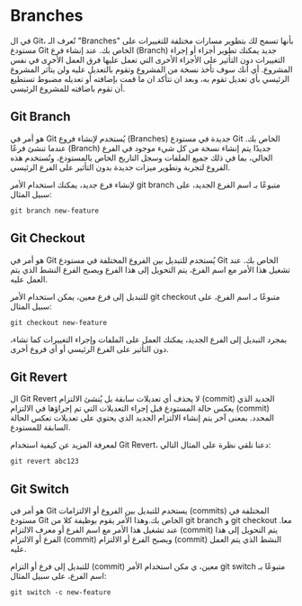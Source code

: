 # **Branches**

في ال Git، تُعرف الـ "Branches" بأنها تسمح لك بتطوير مسارات مختلفة  للتغييرات على مستودع Git الخاص بك. عند إنشاء فرع (Branch) جديد يمكنك  تطوير أجزاء أو إجراء التغييرات دون التأثير على الأجزاء الأخرى التي تعمل  عليها فرق العمل الأخرى في نفس المشروع. أي أنك سوف تأخذ نسخة من المشروع  وتقوم بالتعديل عليه ولن يتأثر المشروع الرئيسي بأي تعديل تقوم به، وبعد ان تتأكد ان ما قمت بإضافته أو تعديله مضبوط تستطيع أن تقوم باضافته للمشروع  الرئيسي.

## **Git Branch**

هو أمر في Git يُستخدم لإنشاء فروع (Branches) جديدة في مستودع Git  الخاص بك. عندما تنشئ فرعًا (Branch) جديدًا يتم إنشاء نسخة من كل شيء  موجود في الفرع الحالي، بما في ذلك جميع الملفات وسجل التاريخ الخاص  بالمستودع، وتُستخدم هذه الفروع لتجربة وتطوير ميزات جديدة بدون التأثير  على الفرع الرئيسي.

لإنشاء فرع جديد، يمكنك استخدام الأمر git branch متبوعًا بـ اسم الفرع الجديد، على سبيل المثال:

`git branch new-feature`

## **Git Checkout**

هو أمر في Git يُستخدم للتبديل بين الفروع المختلفة في مستودع Git الخاص بك. عند تشغيل هذا الأمر مع اسم الفرع، يتم التحويل إلى هذا الفرع ويصبح  الفرع النشط الذي يتم العمل عليه.

للتبديل إلى فرع معين، يمكن استخدام الأمر git checkout متبوعًا بـ اسم الفرع، على سبيل المثال:

`git checkout new-feature`

بمجرد التبديل إلى الفرع الجديد، يمكنك العمل على الملفات وإجراء  التغييرات كما تشاء، دون التأثير على الفرع الرئيسي أو أي فروع أخرى.

## **Git Revert**

ال Git Revert لا يحذف أي تعديلات سابقة بل يُنشئ الالتزام (commit)  الجديد الذي يعكس حالة المستودع قبل إجراء التعديلات التي تم إجراؤها في  الالتزام (commit) المحدد. بمعنى آخر يتم إنشاء الالتزام الجديد الذي يحتوي على تعديلات تعكس الحالة السابقة للمستودع.

لمعرفة المزيد عن كيفية استخدام Git Revert، دعنا نلقي نظرة على المثال التالي:

`git revert abc123`

## **Git Switch**

هو أمر في Git يستخدم للتبديل بين الفروع أو الالتزامات (commits)  المختلفة في مستودع Git الخاص بك.وهذا الأمر يقوم بوظيفة كلا من git branch و git checkout معا. عند تشغيل هذا الأمر مع اسم الفرع أو معرف الالتزام  (commit) يتم التحويل إلى هذا الفرع أو الالتزام (commit) ويصبح الفرع أو  الالتزام (commit) النشط الذي يتم العمل عليه.

للتبديل إلى فرع أو التزام (commit) معين، ي	مكن استخدام الأمر git switch متبوعًا بـ اسم الفرع، على سبيل المثال:

`git switch -c new-feature`